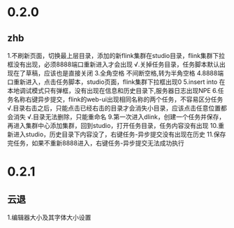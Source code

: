 # 0.2.0
## zhb
1.不刷新页面，切换最上层目录，添加的新flink集群在studio目录，flink集群下拉框没有出现，必须8888端口重新进入才会出现
√.关掉任务目录，任务脚本默认出现在了草稿，应该也是直接关闭
3.全角空格 不间断空格,转为半角空格 
4.8888端口重新进入，点击任务脚本，studio页面，flink集群下拉框出现0
5.insert into 在本地调试模式只有弹框，没有出现在信息和历史目录下,服务器日志出现NPE
6.任务名称右键异步提交，flink的web-ui出现相同名称的两个任务，不容易区分任务
√.目录右击之后，只能点击已经右击的目录才会消失小目录，应该点击任意位置都会消失
√.目录无法删除，只能重命名
9.第一次进入dlink，创建一个任务并保存，再进入集群中心添加集群，回到studio，打开任务目录，任务内容没有出现
10.重新进入studio，历史目录下内容没了，右键任务-异步提交没有出现在历史
11.保存完任务，如果不重新8888进入，右键任务-异步提交无法成功执行

# 0.2.1
## 云退
1.编辑器大小及其字体大小设置